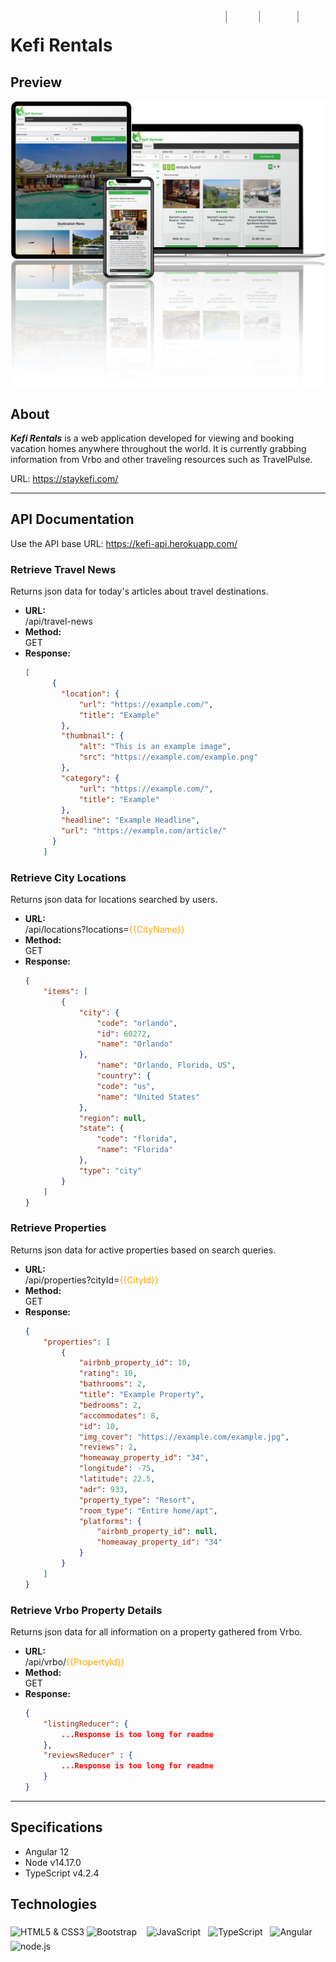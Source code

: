 <span style="float:right;font-size:16px;color:grey;">
    <a href="#about" style="color:white;">About</a> |
    <a href="#api-documentation" style="color:white;">Docs</a> |
    <a href="#specifications" style="color:white;">Specs</a> |
    <a href="#technologies" style="color:white;">Tech</a>
    </span>
<h1>Kefi Rentals</h1>

## Preview
<img src="./readme-assets/mockup-design2.png">

## About
<b><i>Kefi Rentals</i></b> is a web application developed for viewing and booking vacation homes anywhere throughout the world. It is currently grabbing information from Vrbo and other traveling resources such as TravelPulse.

URL: https://staykefi.com/

<hr/>

## API Documentation
Use the API base URL: https://kefi-api.herokuapp.com/

### Retrieve Travel News
Returns json data for today's articles about travel destinations.

<ul>
  <li>
    <b>URL:</b>
    <br/>
    /api/travel-news
  </li>
  <li>
    <b>Method:</b>
    <br/>
    GET
  </li>
  <li>
    <b>Response:</b>
    
```json
[
      {
        "location": {
            "url": "https://example.com/",
            "title": "Example"
        },
        "thumbnail": {
            "alt": "This is an example image",
            "src": "https://example.com/example.png"
        },
        "category": {
            "url": "https://example.com/",
            "title": "Example"
        },
        "headline": "Example Headline",
        "url": "https://example.com/article/"
      }         
    ]
```
  </li>
</ul>

### Retrieve City Locations
Returns json data for locations searched by users.

<ul>
  <li>
    <b>URL:</b>
    <br/>
    /api/locations?locations=<span style="color:orange;">{{CityName}}</span>
  </li>
  <li>
    <b>Method:</b>
    <br/>
    GET
  </li>
  <li>
    <b>Response:</b>
    
```json
{
    "items": [
        {
            "city": {
                "code": "orlando",
                "id": 60272,
                "name": "Orlando"
            },
                "name": "Orlando, Florida, US",
                "country": {
                "code": "us",
                "name": "United States"
            },
            "region": null,
            "state": {
                "code": "florida",
                "name": "Florida"
            },
            "type": "city"
        }       
    ]
}
```
  </li>
</ul>

### Retrieve Properties
Returns json data for active properties based on search queries.

<ul>
  <li>
    <b>URL:</b>
    <br/>
    /api/properties?cityId=<span style="color:orange;">{{CityId}}</span>
  </li>
  <li>
    <b>Method:</b>
    <br/>
    GET
  </li>
  <li>
    <b>Response:</b>
    
```json
{
    "properties": [
        {
            "airbnb_property_id": 10,
            "rating": 10,
            "bathrooms": 2,
            "title": "Example Property",
            "bedrooms": 2,
            "accommodates": 8,
            "id": 10,
            "img_cover": "https://example.com/example.jpg",
            "reviews": 2,
            "homeaway_property_id": "34",
            "longitude": -75,
            "latitude": 22.5,
            "adr": 933,
            "property_type": "Resort",
            "room_type": "Entire home/apt",
            "platforms": {
                "airbnb_property_id": null,
                "homeaway_property_id": "34"
            }
        }      
    ]
}
```
  </li>
</ul>

### Retrieve Vrbo Property Details
Returns json data for all information on a property gathered from Vrbo.

<ul>
  <li>
    <b>URL:</b>
    <br/>
    /api/vrbo/<span style="color:orange;">{{PropertyId}}</span>
  </li>
  <li>
    <b>Method:</b>
    <br/>
    GET
  </li>
  <li>
    <b>Response:</b>
    
```json
{
    "listingReducer": {
        ...Response is too long for readme
    },
    "reviewsReducer" : {
        ...Response is too long for readme
    }
}
```
  </li>
</ul>

<hr/>

## Specifications
<ul>
    <li>Angular 12</li>
    <li>Node v14.17.0</li>
    <li>TypeScript v4.2.4</li>
</ul>

## Technologies

<img align="middle" src="https://i.imgur.com/cYZa5rl.png" alt="HTML5 & CSS3" title="HTML5 & CSS3" width="25%"/>&nbsp;<img align="middle" src="https://i.imgur.com/fQeFR61.png" title="Bootstrap" alt="Bootstrap" width="10%"/>&nbsp; &nbsp; <img align="middle" src="https://i.imgur.com/XwLI0e8.jpg" alt="JavaScript" title="JavaScript" width="10%"/>&nbsp; &nbsp;<img align="middle" src="https://i.imgur.com/bEhK6cb.png" alt="TypeScript" title="TypeScript" width="10%"/>&nbsp; &nbsp;<img src="https://i.imgur.com/nwildil.png" align="middle" width="20%" alt="Angular" title="Angular"/>&nbsp; &nbsp;<img align="middle" src="https://i.imgur.com/IMAql3U.png" alt="node.js" title="Node.js" width="15%">